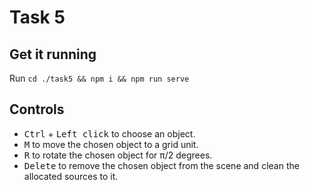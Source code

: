 # Task 5

## Get it running

Run `cd ./task5 && npm i && npm run serve`

## Controls

- <kbd>Ctrl</kbd> + <kbd>Left click</kbd> to choose an object.
- <kbd>M</kbd> to move the chosen object to a grid unit.
- <kbd>R</kbd> to rotate the chosen object for π/2 degrees.
- <kbd>Delete</kbd> to remove the chosen object from the scene and clean the allocated sources to it.
